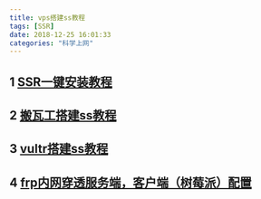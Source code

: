 ```yaml
---
title: vps搭建ss教程
tags: [SSR]
date: 2018-12-25 16:01:33
categories: "科学上网"
---
```


## 1 [SSR一键安装教程](https://github.com/wandou911/ssr/wiki/SSR一键安装)
## 2 [搬瓦工搭建ss教程](https://github.com/wandou911/ssr/wiki/搬瓦工搭建ss教程)

## 3 [vultr搭建ss教程](https://github.com/wandou911/ssr/wiki/Vultr搭建ss教程)

## 4 [frp内网穿透服务端，客户端（树莓派）配置](https://github.com/wandou911/frp)

